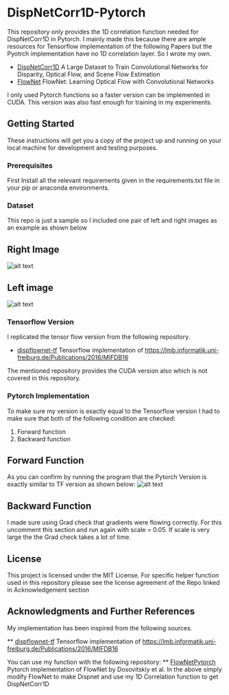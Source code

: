 # DispNetCorr1D-Pytorch
This repository only provides the 1D correlation function needed for DispNetCorr1D in Pytorch. I mainly made this because there are ample resources for Tensorflow implementation of the following Papers but the Pyotrch implementation have no 1D correlation layer. So I wrote my own. 

* [DispNetCorr1D](https://arxiv.org/abs/1703.01780) A Large Dataset to Train Convolutional Networks
for Disparity, Optical Flow, and Scene Flow Estimation 
* [FlowNet](https://arxiv.org/pdf/1711.00258.pdf)   FlowNet: Learning Optical Flow with Convolutional Networks

I only used Pytorch functions so a faster version can be implemented in CUDA. This version was also fast enough for training in my experiments.

## Getting Started

These instructions will get you a copy of the project up and running on your local machine for development and testing purposes. 

### Prerequisites

First Install all the relevant requirements given in the requirements.txt file in your pip or anaconda environments. 

 
### Dataset 
This repo is just a sample so I included one pair of left and right images as an example as shown below

## Right Image

![alt text](https://github.com/iSarmad/DispNetCorr1D-Pytorch/blob/master/0063R.png)

## Left image

![alt text](https://github.com/iSarmad/DispNetCorr1D-Pytorch/blob/master/0063L.png)

###  Tensorflow Version

I replicated the tensor flow version from the following repository.

* [dispflownet-tf](https://github.com/fedor-chervinskii/dispflownet-tf) Tensorflow implementation of https://lmb.informatik.uni-freiburg.de/Publications/2016/MIFDB16

The mentioned repository provides the CUDA version also which is not covered in this repository. 

### Pytorch Implementation 

To make sure my version is exactly equal to the Tensorflow version I had to make sure that both of the following condition are checked:

1. Forward function
2. Backward function

## Forward Function 
As you can confirm by running the program that the Pytorch Version is exactly similar to TF version  as shown below:
![alt text](https://github.com/iSarmad/DispNetCorr1D-Pytorch/blob/master/sample.png)

## Backward Function 
I made sure using Grad check that gradients were flowing correctly. For this uncomment this section and run again with scale = 0.05. If scale is very large the the Grad check takes a lot of time.

## License

This project is licensed under the MIT License. 
For specific helper function used in this repository please see the license agreement of the Repo linked in Acknowledgement section

## Acknowledgments and Further References 
My implementation has been inspired from the following sources.

** [dispflownet-tf](https://github.com/fedor-chervinskii/dispflownet-tf) Tensorflow implementation of https://lmb.informatik.uni-freiburg.de/Publications/2016/MIFDB16

You can use my function with the following repository: 
** [FlowNetPytorch](https://github.com/ClementPinard/FlowNetPytorch) Pytorch implementation of FlowNet by Dosovitskiy et al.
In the above simply modify FlowNet to make Dispnet and use my 1D Correlation function to get DispNetCorr1D


